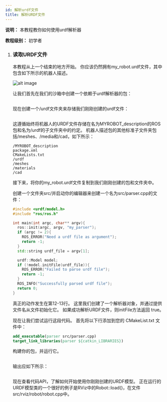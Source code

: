 ```yaml
---
id: 解析urdf文件
title: 解析URDF文件
---
```


**说明：** 本教程教你如何使用urdf解析器

**教程级别：** 初学者

1. ### 读取URDF文件

    本教程从上一个结束的地方开始。
    你应该仍然拥有my_robot.urdf文件，其中包含如下所示的机器人描述。
    
    ![alt image](http://wiki.ros.org/urdf/Tutorials/Parse%20a%20urdf%20file?action=AttachFile&do=get&target=link.png)
    
    让我们首先在我们的沙箱中创建一个依赖于urdf解析器的包：
    
    ```bash
    ```
    
    现在创建一个/urdf文件夹来存储我们刚刚创建的urdf文件：
    
    ```bash
    ```
    
    这遵循始终将机器人的URDF文件存储在名为MYROBOT_description的ROS包和名为/urdf的子文件夹中的约定。
    机器人描述包的其他标准子文件夹包括/meshes、/media和/cad，如下所示：
    
    ```
    /MYROBOT_description
    package.xml
    CMakeLists.txt
    /urdf
    /meshes
    /materials
    /cad
    ```
    
    接下来，将你的my_robot.urdf文件复制到我们刚刚创建的包和文件夹中。
    
    创建一个文件夹src/并启动你的编辑器来创建一个名为src/parser.cpp的文件：
    
    ```c++
    #include <urdf/model.h>
    #include "ros/ros.h"

    int main(int argc, char** argv){
      ros::init(argc, argv, "my_parser");
      if (argc != 2){
        ROS_ERROR("Need a urdf file as argument");
        return -1;
      }
      std::string urdf_file = argv[1];

      urdf::Model model;
      if (!model.initFile(urdf_file)){
        ROS_ERROR("Failed to parse urdf file");
        return -1;
      }
      ROS_INFO("Successfully parsed urdf file");
      return 0;
    }
    ```
    
    真正的动作发生在第12-13行。
    这里我们创建了一个解析器对象，并通过提供文件名从文件初始化它。
    如果成功解析URDF文件，则initFile方法返回 true。



    现在让我们尝试运行这段代码。 首先将以下行添加到您的 CMakeList.txt 文件中：
    
    ```cmake
    add_executable(parser src/parser.cpp)
    target_link_libraries(parser ${catkin_LIBRARIES})
    ```
    
    构建你的包，并运行它。
    
    ```bash
    ```
    
    输出应如下所示：
    
    ```
    ```
    
    现在查看代码API，了解如何开始使用你刚刚创建的URDF模型。
    正在运行的URDF模型类的一个很好的例子是RViz中的Robot::load()，在文件src/rviz/robot/robot.cpp中。


    
